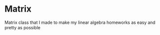 # Matrix
Matrix class that I made to make my linear algebra homeworks as easy and pretty as possible
